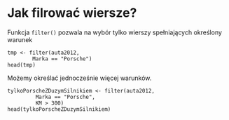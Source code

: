 # Jak filrować wiersze?

Funkcja `filter()` pozwala na wybór tylko wierszy spełniających określony warunek

```{r, warning=FALSE}
tmp <- filter(auta2012,
        Marka == "Porsche")
head(tmp)
```

Możemy określać jednocześnie więcej warunków.

```{r, warning=FALSE}
tylkoPorscheZDuzymSilnikiem <- filter(auta2012,
         Marka == "Porsche",
         KM > 300)
head(tylkoPorscheZDuzymSilnikiem)
```
